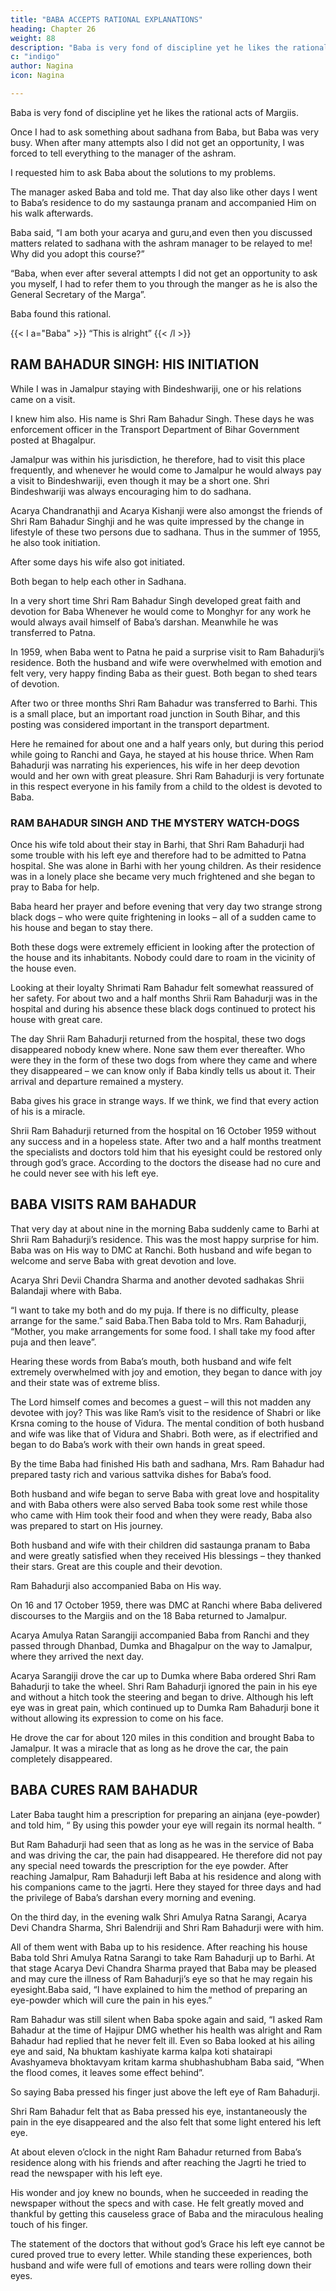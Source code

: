 ```yaml
---
title: "BABA ACCEPTS RATIONAL EXPLANATIONS"
heading: Chapter 26
weight: 88
description: "Baba is very fond of discipline yet he likes the rational acts of Margiis"
c: "indigo"
author: Nagina
icon: Nagina

---
```



Baba is very fond of discipline yet he likes the rational acts of Margiis. 

Once I had to ask something about sadhana from Baba, but Baba was very busy. When after many attempts also I did not get an opportunity, I was forced to tell everything to the manager of the ashram.

I requested him to ask Baba about the solutions to my problems.

The manager asked Baba and told me. That day also like other days I went to Baba’s residence to do my sastaunga pranam and accompanied Him on his walk afterwards.

 <!-- Now look at the Lila of Baba. That day I was alone on the walk with Him. -->

Baba said, “I am both your acarya and guru,and even then you discussed matters related to sadhana with the ashram manager to be relayed to me! Why did you adopt this course?”

<!-- As I heard this question, I was reminded of the promise I had taken at the time
of initiation and I was struck dumb.
I said,  -->

“Baba, when ever after several attempts I did not get an opportunity to ask you myself, I had to refer them to you through the manger as he is also the General Secretary of the Marga”.


<!-- So you mentioned them to him as the General Secretary of the Marga?

I replied in the affirmative.  -->
Baba found this rational.

{{< l a="Baba" >}}
“This is alright”
{{< /l >}}


<!-- Thus, although earlier I did not get an opportunity to be with him for so many
days He now gave me all the time I needed.
 -->

## RAM BAHADUR SINGH: HIS INITIATION

While I was in Jamalpur staying with Bindeshwariji, one or his relations came on a visit. 

I knew him also. His name is Shri Ram Bahadur Singh. These days he was enforcement officer in the Transport Department of Bihar Government posted at Bhagalpur. 

Jamalpur was within his jurisdiction, he therefore, had to visit this place frequently, and whenever he would come to Jamalpur he would always pay a visit to Bindeshwariji, even though it may be a short one. Shri Bindeshwariji was always encouraging him to do sadhana.

Acarya Chandranathji and Acarya Kishanji were also amongst the friends of Shri Ram Bahadur Singhji and he was quite impressed by the change in lifestyle of these two persons due to sadhana. Thus in the summer of 1955, he also took initiation.

After some days his wife also got initiated. 

Both began to help each other in Sadhana.

In a very short time Shri Ram Bahadur Singh developed great faith and devotion for Baba Whenever he would come to Monghyr for any work he would always avail himself of Baba’s darshan. Meanwhile he was transferred to Patna.

In 1959, when Baba went to Patna he paid a surprise visit to Ram Bahadurji’s residence. Both the husband and wife were overwhelmed with emotion and felt very, very happy finding Baba as their guest. Both began to shed tears of devotion.

After two or three months Shri Ram Bahadur was transferred to Barhi. This is a small place, but an important road junction in South Bihar, and this posting was considered important in the transport department. 

Here he remained for about one and a half years only, but during this period while going to Ranchi and Gaya, he stayed at his house thrice. When Ram Bahadurji was narrating his experiences, his wife in her deep devotion would and her own with great pleasure. Shri Ram Bahadurji is very
fortunate in this respect everyone in his family from a child to the oldest is devoted to
Baba.

### RAM BAHADUR SINGH AND THE MYSTERY WATCH-DOGS

Once his wife told about their stay in Barhi, that Shri Ram Bahadurji had some trouble with his left eye and therefore had to be admitted to Patna hospital. She was alone in Barhi with her young children. As their residence was in a lonely place she became very much frightened and she began to pray to Baba for help. 

Baba heard her prayer and before evening that very day two strange strong black dogs – who were quite frightening in looks – all of a sudden came to his house and began to stay there. 

Both these dogs were extremely efficient in looking after the protection of the house and its inhabitants. Nobody could dare to roam in the vicinity of the house even.

Looking at their loyalty Shrimati Ram Bahadur felt somewhat reassured of her safety. For about two and a half months Shrii Ram Bahadurji was in the hospital and during his absence these black dogs continued to protect his house with great care. 

The day Shrii Ram Bahadurji returned from the hospital, these two dogs disappeared nobody knew where. None saw them ever thereafter. Who were they in the form of these two dogs from where they came and where they disappeared – we can know only if Baba kindly tells us about it. Their arrival and departure remained a mystery. 

Baba gives his grace in strange ways. If we think, we find that every action of his is a miracle.

Shrii Ram Bahadurji returned from the hospital on 16 October 1959 without any success and in a hopeless state. After two and a half months treatment the specialists and doctors told him that his eyesight could be restored only through god’s grace. According to the doctors the disease had no cure and he could never see with his left eye.


## BABA VISITS RAM BAHADUR

That very day at about nine in the morning Baba suddenly came to Barhi at Shrii Ram Bahadurji’s residence. This was the most happy surprise for him. Baba was on His way to DMC at Ranchi. Both husband and wife began to welcome and serve
Baba with great devotion and love. 

Acarya Shri Devii Chandra Sharma and another devoted sadhakas Shrii Balandaji where with Baba.

“I want to take my both and do my puja. If there is no difficulty, please arrange for the same.” said Baba.Then Baba told to Mrs. Ram Bahadurji, “Mother, you make arrangements for some food. I shall take my food after puja and then leave”.

Hearing these words from Baba’s mouth, both husband and wife felt extremely overwhelmed with joy and emotion, they began to dance with joy and their state was of extreme bliss.

The Lord himself comes and becomes a guest – will this not madden any devotee with joy? This was like Ram’s visit to the residence of Shabri or like Krsna coming to the house of Vidura. The mental condition of both husband and wife was like that of Vidura and Shabri. Both were, as if electrified and began to do Baba’s work with their own hands in great speed.

By the time Baba had finished His bath and sadhana, Mrs. Ram Bahadur had prepared tasty rich and various sattvika dishes for Baba’s food. 

Both husband and wife began to serve Baba with great love and hospitality and with Baba others were also served Baba took some rest while those who came with Him took their food and when they were ready, Baba also was prepared to start on His journey. 

Both husband and wife with their children did sastaunga pranam to Baba and were greatly satisfied when they received His blessings – they thanked their stars. Great are this couple and their
devotion.

Ram Bahadurji also accompanied Baba on His way.

On 16 and 17 October 1959, there was DMC at Ranchi where Baba delivered discourses to the Margiis and on the 18 Baba returned to Jamalpur. 

Acarya Amulya Ratan Sarangiji accompanied Baba from Ranchi and they passed through Dhanbad, Dumka and Bhagalpur on the way to Jamalpur, where they arrived the next day.

Acarya Sarangiji drove the car up to Dumka where Baba ordered Shri Ram Bahadurji to take the wheel. Shri Ram Bahadurji ignored the pain in his eye and without a hitch took the steering and began to drive. Although his left eye was in great pain, which continued up to Dumka Ram Bahadurji bone it without allowing its expression to come on his face.

He drove the car for about 120 miles in this condition and brought Baba to Jamalpur. It was a miracle that as long as he drove the car, the pain completely disappeared.


## BABA CURES RAM BAHADUR

Later Baba taught him a prescription for preparing an ainjana (eye-powder) and told him, “ By using this powder your eye will regain its normal health. “

But Ram Bahadurji had seen that as long as he was in the service of Baba and was driving the car, the pain had disappeared. He therefore did not pay any special need towards the prescription for the eye powder. After reaching Jamalpur, Ram Bahadurji left Baba at his residence and along with his companions came to the jagrti.
Here they stayed for three days and had the privilege of Baba’s darshan every morning
and evening.

On the third day, in the evening walk Shri Amulya Ratna Sarangi, Acarya Devi Chandra Sharma, Shri Balendriji and Shri Ram Bahadurji were with him. 

All of them went with Baba up to his residence. After reaching his house Baba told Shri Amulya Ratna Sarangi to take Ram Bahadurji up to Barhi. At that stage Acarya Devi Chandra Sharma prayed that Baba may be pleased and may cure the illness of Ram Bahadurji’s eye so that he may regain his eyesight.Baba said, “I have explained to him the method of preparing an eye-powder which will cure the pain in his eyes.”

Ram Bahadur was still silent when Baba spoke again and said, “I asked Ram Bahadur at the time of Hajipur DMG whether his health was alright and Ram Bahadur had replied that he never felt ill. Even so Baba looked at his ailing eye and said,
Na bhuktam kashiyate karma kalpa koti shatairapi
Avashyameva bhoktavyam kritam karma shubhashubham
Baba said, “When the flood comes, it leaves some effect behind”.

So saying Baba pressed his finger just above the left eye of Ram Bahadurji.

Shri Ram Bahadur felt that as Baba pressed his eye, instantaneously the pain in the eye disappeared and the also felt that some light entered his left eye. 

At about eleven o’clock in the night Ram Bahadur returned from Baba’s residence along with his friends and after reaching the Jagrti he tried to read the newspaper with his left eye. 

His wonder and joy knew no bounds, when he succeeded in reading the newspaper without the specs and with case. He felt greatly moved and thankful by getting this causeless grace of Baba and the miraculous healing touch of
his finger. 

The statement of the doctors that without god’s Grace his left eye cannot be cured proved true to every letter. While standing these experiences, both husband and wife were full of emotions and tears were rolling down their eyes.



